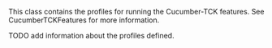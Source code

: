 This class contains the profiles for running the Cucumber-TCK features. See CucumberTCKFeatures for more information.

TODO add information about the profiles defined.